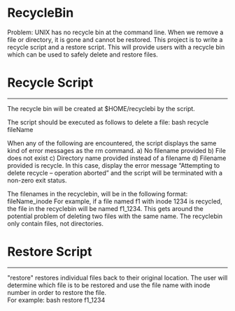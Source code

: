 # RecycleBin
Problem:
UNIX has no recycle bin at the command line.  When we remove a file or directory, it is gone and cannot be restored.
This project is to write a recycle script and a restore script. This will provide users with a recycle bin which can be used to safely delete and restore files.

# Recycle Script
---------------
The recycle bin will be created at $HOME/recyclebi by the script.

The script should be executed as follows to delete a file: 	bash recycle fileName 

When any of the following are encountered, the script displays the same kind of error messages as the rm command.
a)	No filename provided 
b)	File does not exist 
c)	Directory name provided instead of a filename
d)	Filename provided is recycle. In this case, display the error message “Attempting to delete recycle – operation aborted” and the script will be terminated with a non-zero exit status.

The filenames in the recyclebin, will be in the following format:
fileName_inode
For example, if a file named f1 with inode 1234 is recycled, the file in the recyclebin will be named f1_1234. 
This gets around the potential problem of deleting two files with the same name. 
The recyclebin only contain files, not directories. 

# Restore Script
----------------
"restore" restores individual files back to their original location.
The user will determine which file is to be restored and use the file name with inode number in order to restore the file.  
For example:  bash restore f1_1234
